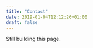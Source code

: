 ```yaml
---
title: "Contact"
date: 2019-01-04T12:12:26+01:00
draft: false
---
```


<!-- <form name="contact" method="POST" data-netlify="true">
  <p>
    <label>Your Name: <input type="text" name="name" /></label>   
  </p>
  <p>
    <label>Your Email: <input type="email" name="email" /></label>
  </p>
  <p>
    <label>Message: <textarea name="message"></textarea></label>
  </p>
  <p>
    <button type="submit">Send</button>
  </p>
</form>
<hr>
<form action="https://formspree.io/your@email.com" method="POST" />
<input type="text" name="name">-->
<p>Still building this page.</p>




